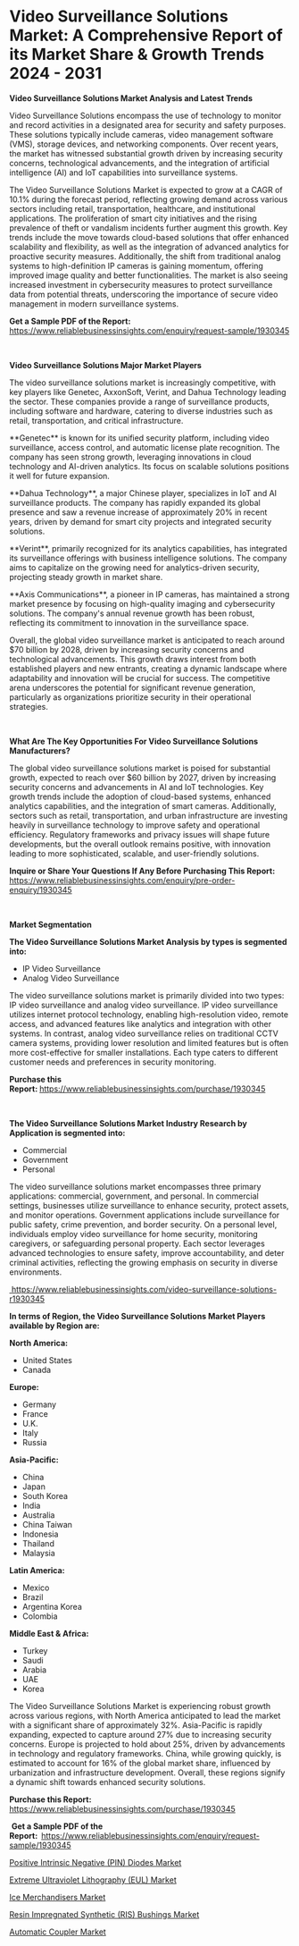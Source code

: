 <p><h1>Video Surveillance Solutions Market: A Comprehensive Report of its Market Share & Growth Trends 2024 - 2031</h1></p><p><strong>Video Surveillance Solutions Market Analysis and Latest Trends</strong></p>
<p><p>Video Surveillance Solutions encompass the use of technology to monitor and record activities in a designated area for security and safety purposes. These solutions typically include cameras, video management software (VMS), storage devices, and networking components. Over recent years, the market has witnessed substantial growth driven by increasing security concerns, technological advancements, and the integration of artificial intelligence (AI) and IoT capabilities into surveillance systems.</p><p>The Video Surveillance Solutions Market is expected to grow at a CAGR of 10.1% during the forecast period, reflecting growing demand across various sectors including retail, transportation, healthcare, and institutional applications. The proliferation of smart city initiatives and the rising prevalence of theft or vandalism incidents further augment this growth. Key trends include the move towards cloud-based solutions that offer enhanced scalability and flexibility, as well as the integration of advanced analytics for proactive security measures. Additionally, the shift from traditional analog systems to high-definition IP cameras is gaining momentum, offering improved image quality and better functionalities. The market is also seeing increased investment in cybersecurity measures to protect surveillance data from potential threats, underscoring the importance of secure video management in modern surveillance systems.</p></p>
<p><strong>Get a Sample PDF of the Report:&nbsp;</strong> <a href="https://www.reliablebusinessinsights.com/enquiry/request-sample/1930345?utm_campaign=96&utm_medium=2&utm_source=Github&utm_content=ia&utm_term=25102024&utm_id=video-surveillance-solutions">https://www.reliablebusinessinsights.com/enquiry/request-sample/1930345</a></p>
<p>&nbsp;</p>
<p><strong>Video Surveillance Solutions Major Market Players</strong></p>
<p><p>The video surveillance solutions market is increasingly competitive, with key players like Genetec, AxxonSoft, Verint, and Dahua Technology leading the sector. These companies provide a range of surveillance products, including software and hardware, catering to diverse industries such as retail, transportation, and critical infrastructure.</p><p>**Genetec** is known for its unified security platform, including video surveillance, access control, and automatic license plate recognition. The company has seen strong growth, leveraging innovations in cloud technology and AI-driven analytics. Its focus on scalable solutions positions it well for future expansion.</p><p>**Dahua Technology**, a major Chinese player, specializes in IoT and AI surveillance products. The company has rapidly expanded its global presence and saw a revenue increase of approximately 20% in recent years, driven by demand for smart city projects and integrated security solutions. </p><p>**Verint**, primarily recognized for its analytics capabilities, has integrated its surveillance offerings with business intelligence solutions. The company aims to capitalize on the growing need for analytics-driven security, projecting steady growth in market share.</p><p>**Axis Communications**, a pioneer in IP cameras, has maintained a strong market presence by focusing on high-quality imaging and cybersecurity solutions. The company's annual revenue growth has been robust, reflecting its commitment to innovation in the surveillance space.</p><p>Overall, the global video surveillance market is anticipated to reach around $70 billion by 2028, driven by increasing security concerns and technological advancements. This growth draws interest from both established players and new entrants, creating a dynamic landscape where adaptability and innovation will be crucial for success. The competitive arena underscores the potential for significant revenue generation, particularly as organizations prioritize security in their operational strategies.</p></p>
<p>&nbsp;</p>
<p><strong>What Are The Key Opportunities For Video Surveillance Solutions Manufacturers?</strong></p>
<p><p>The global video surveillance solutions market is poised for substantial growth, expected to reach over $60 billion by 2027, driven by increasing security concerns and advancements in AI and IoT technologies. Key growth trends include the adoption of cloud-based systems, enhanced analytics capabilities, and the integration of smart cameras. Additionally, sectors such as retail, transportation, and urban infrastructure are investing heavily in surveillance technology to improve safety and operational efficiency. Regulatory frameworks and privacy issues will shape future developments, but the overall outlook remains positive, with innovation leading to more sophisticated, scalable, and user-friendly solutions.</p></p>
<p><strong>Inquire or Share Your Questions If Any Before Purchasing This Report:</strong> <a href="https://www.reliablebusinessinsights.com/enquiry/pre-order-enquiry/1930345?utm_campaign=96&utm_medium=2&utm_source=Github&utm_content=ia&utm_term=25102024&utm_id=video-surveillance-solutions">https://www.reliablebusinessinsights.com/enquiry/pre-order-enquiry/1930345</a></p>
<p>&nbsp;</p>
<p><strong>Market Segmentation</strong></p>
<p><strong>The Video Surveillance Solutions Market Analysis by types is segmented into:</strong></p>
<p><ul><li>IP Video Surveillance</li><li>Analog Video Surveillance</li></ul></p>
<p><p>The video surveillance solutions market is primarily divided into two types: IP video surveillance and analog video surveillance. IP video surveillance utilizes internet protocol technology, enabling high-resolution video, remote access, and advanced features like analytics and integration with other systems. In contrast, analog video surveillance relies on traditional CCTV camera systems, providing lower resolution and limited features but is often more cost-effective for smaller installations. Each type caters to different customer needs and preferences in security monitoring.</p></p>
<p><strong>Purchase this Report:&nbsp;</strong><a href="https://www.reliablebusinessinsights.com/purchase/1930345?utm_campaign=96&utm_medium=2&utm_source=Github&utm_content=ia&utm_term=25102024&utm_id=video-surveillance-solutions">https://www.reliablebusinessinsights.com/purchase/1930345</a></p>
<p>&nbsp;</p>
<p><strong>The Video Surveillance Solutions Market Industry Research by Application is segmented into:</strong></p>
<p><ul><li>Commercial</li><li>Government</li><li>Personal</li></ul></p>
<p><p>The video surveillance solutions market encompasses three primary applications: commercial, government, and personal. In commercial settings, businesses utilize surveillance to enhance security, protect assets, and monitor operations. Government applications include surveillance for public safety, crime prevention, and border security. On a personal level, individuals employ video surveillance for home security, monitoring caregivers, or safeguarding personal property. Each sector leverages advanced technologies to ensure safety, improve accountability, and deter criminal activities, reflecting the growing emphasis on security in diverse environments.</p></p>
<p><a href="https://www.reliablebusinessinsights.com/video-surveillance-solutions-r1930345?utm_campaign=96&utm_medium=2&utm_source=Github&utm_content=ia&utm_term=25102024&utm_id=video-surveillance-solutions">&nbsp;https://www.reliablebusinessinsights.com/video-surveillance-solutions-r1930345</a></p>
<p><strong>In terms of Region, the Video Surveillance Solutions Market Players available by Region are:</strong></p>
<p>
    <p> <strong> North America: </strong>
        <ul>
            <li>United States</li>
            <li>Canada</li>
        </ul>
        </p> 
    <p> <strong> Europe: </strong>
        <ul>
            <li>Germany</li>
            <li>France</li>
            <li>U.K.</li>
            <li>Italy</li>
            <li>Russia</li>
        </ul>
        </p> 
    <p> <strong> Asia-Pacific: </strong>
        <ul>
            <li>China</li>
            <li>Japan</li>
            <li>South Korea</li>
            <li>India</li>
            <li>Australia</li>
            <li>China Taiwan</li>
            <li>Indonesia</li>
            <li>Thailand</li>
            <li>Malaysia</li>
        </ul>
        </p> 
    <p> <strong> Latin America: </strong>
        <ul>
            <li>Mexico</li>
            <li>Brazil</li>
            <li>Argentina Korea</li>
            <li>Colombia</li>
        </ul>
        </p> 
    <p> <strong> Middle East & Africa: </strong>
        <ul>
            <li>Turkey</li>
            <li>Saudi</li>
            <li>Arabia</li>
            <li>UAE</li>
            <li>Korea</li>
        </ul>
    </p>
    </p>
<p><p>The Video Surveillance Solutions Market is experiencing robust growth across various regions, with North America anticipated to lead the market with a significant share of approximately 32%. Asia-Pacific is rapidly expanding, expected to capture around 27% due to increasing security concerns. Europe is projected to hold about 25%, driven by advancements in technology and regulatory frameworks. China, while growing quickly, is estimated to account for 16% of the global market share, influenced by urbanization and infrastructure development. Overall, these regions signify a dynamic shift towards enhanced security solutions.</p></p>
<p><strong>Purchase this Report: </strong><a href="https://www.reliablebusinessinsights.com/purchase/1930345?utm_campaign=96&utm_medium=2&utm_source=Github&utm_content=ia&utm_term=25102024&utm_id=video-surveillance-solutions">https://www.reliablebusinessinsights.com/purchase/1930345</a></p>
<p>&nbsp;<strong>Get a Sample PDF of the Report:&nbsp;&nbsp;</strong><a href="https://www.reliablebusinessinsights.com/enquiry/request-sample/1930345?utm_campaign=96&utm_medium=2&utm_source=Github&utm_content=ia&utm_term=25102024&utm_id=video-surveillance-solutions">https://www.reliablebusinessinsights.com/enquiry/request-sample/1930345</a></p>
<p><strong></strong></p>
<p><p><a href="https://github.com/ChristianClark406/Market-Research-Report-List-1/blob/main/positive-intrinsic-negative-pin-diodes-market.md?utm_campaign=96&utm_medium=2&utm_source=Github&utm_content=ia&utm_term=25102024&utm_id=video-surveillance-solutions">Positive Intrinsic Negative (PIN) Diodes Market</a></p><p><a href="https://www.linkedin.com/pulse/analyzing-extreme-ultraviolet-lithography-eul-market-dynamics-avs0c?utm_campaign=96&utm_medium=2&utm_source=Github&utm_content=ia&utm_term=25102024&utm_id=video-surveillance-solutions">Extreme Ultraviolet Lithography (EUL) Market</a></p><p><a href="https://issuu.com/reportprime-2/docs/ice-merchandisers-market-size-2030._46162868c6b494?utm_campaign=96&utm_medium=2&utm_source=Github&utm_content=ia&utm_term=25102024&utm_id=video-surveillance-solutions">Ice Merchandisers Market</a></p><p><a href="https://www.linkedin.com/pulse/competitive-intelligence-resin-impregnated-synthetic-khoqe?utm_campaign=96&utm_medium=2&utm_source=Github&utm_content=ia&utm_term=25102024&utm_id=video-surveillance-solutions">Resin Impregnated Synthetic (RIS) Bushings Market</a></p><p><a href="https://github.com/jennyt6m/Market-Research-Report-List-1/blob/main/automatic-coupler-market.md?utm_campaign=96&utm_medium=2&utm_source=Github&utm_content=ia&utm_term=25102024&utm_id=video-surveillance-solutions">Automatic Coupler Market</a></p></p>